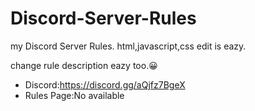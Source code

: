 # Discord-Server-Rules
my Discord Server Rules.
html,javascript,css edit is eazy.

change rule description eazy too.😀
- Discord:https://discord.gg/aQjfz7BgeX
- Rules Page:No available
